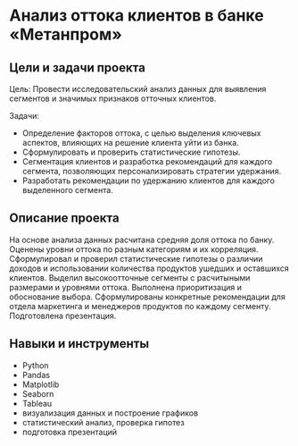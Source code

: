 # Анализ оттока клиентов в банке «Метанпром»

## Цели и задачи проекта

Цель: Провести исследовательский анализ данных для выявления сегментов и значимых признаков отточных клиентов.

Задачи:

- Определение факторов оттока, с целью выделения ключевых аспектов, влияющих на решение клиента уйти из банка.
- Сформулировать и проверить статистические гипотезы.
- Сегментация клиентов и разработка рекомендаций для каждого сегмента, позволяющих персонализировать стратегии удержания.
- Разработать рекомендации по удержанию клиентов для каждого выделенного сегмента.

## Описание проекта

На основе анализа данных расчитана средняя доля оттока по банку. Оценены уровни оттока по разным категориям и их корреляция. Сформулировал и проверил статистические гипотезы о различии доходов и использовании количества продуктов ушедших и оставшихся клиентов. Выделил высокоотточные сегменты с расчитыными размерами и уровнями оттока. Выполнена приоритизация и обоснование выбора.
Сформулированы конкретные рекомендации для отдела маркетинга и менеджеров продуктов по каждому сегменту. Подготовлена презентация.

## Навыки и инструменты

- Python
- Pandas
- Matplotlib
- Seaborn
- Tableau
- визуализация данных и построение графиков
- статистический анализ, проверка гипотез
- подготовка презентаций
